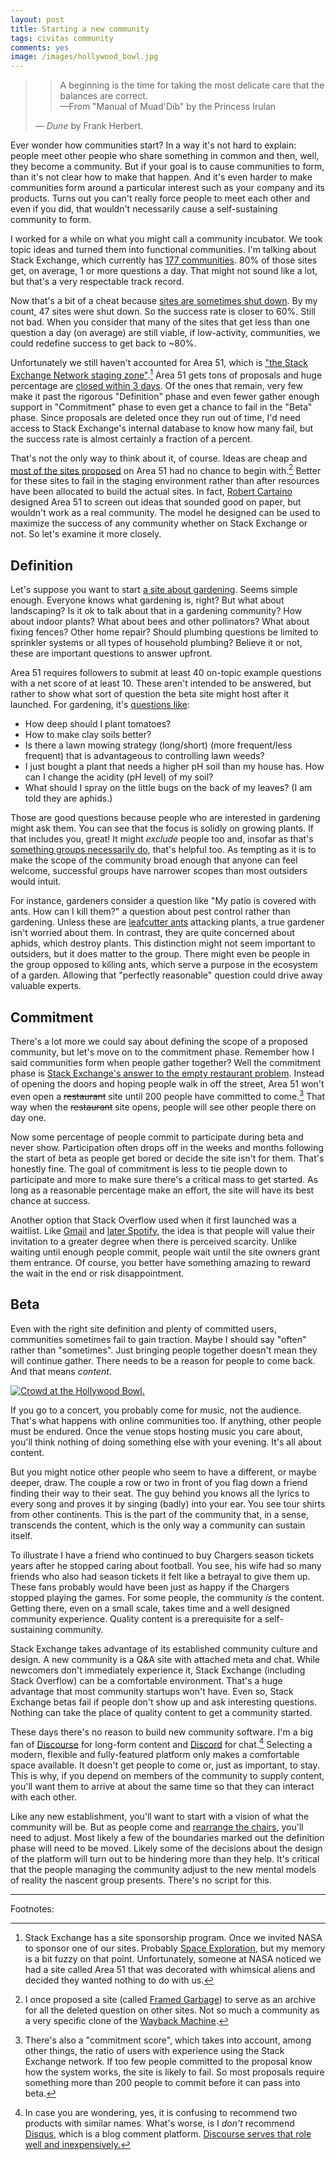 ```yaml
---
layout: post
title: Starting a new community
tags: civitas community
comments: yes
image: /images/hollywood_bowl.jpg
---
```


> > A beginning is the time for taking the most delicate care that the
> > balances are correct.  
> > &mdash;From "Manual of Muad'Dib" by the Princess Irulan
>
> &mdash; _Dune_ by Frank Herbert.

Ever wonder how communities start? In a way it's not hard to explain:
people meet other people who share something in common and then, well,
they become a community. But if your goal is to cause communities to
form, than it's not clear how to make that happen. And it's even
harder to make communities form around a particular interest such as
your company and its products. Turns out you can't really force people
to meet each other and even if you did, that wouldn't necessarily
cause a self-sustaining community to form.

I worked for a while on what you might call a community incubator. We
took topic ideas and turned them into functional communities. I'm
talking about Stack Exchange, which currently has [177
communities](https://stackexchange.com/sites?view=list#questionsperday). 80%
of those sites get, on average, 1 or more questions a day. That might
not sound like a lot, but that's a very respectable track record. 

Now that's a bit of a cheat because [sites are sometimes shut
down](https://meta.stackexchange.com/questions/368111/what-is-the-largest-stack-exchange-website-that-got-shut-down). By
my count, 47 sites were shut down. So the success rate is closer to
60%. Still not bad. When you consider that many of the sites that get
less than one question a day (on average) are still viable, if
low-activity, communities, we could redefine success to get back to
~80%. 

Unfortunately we still haven't accounted for Area 51, which is ["the
Stack Exchange Network staging
zone"](https://area51.stackexchange.com/faq).[^1] Area 51 gets tons of
proposals and huge percentage are [closed within 3
days](https://area51.meta.stackexchange.com/questions/20966/minimum-activity-requirements-for-area-51). Of
the ones that remain, very few make it past the rigorous "Definition"
phase and even fewer gather enough support in "Commitment" phase to
even get a chance to fail in the "Beta" phase. Since proposals are
deleted once they run out of time, I'd need access to Stack Exchange's
internal database to know how many fail, but the success rate is almost
certainly a fraction of a percent.

That's not the only way to think about it, of course. Ideas are cheap
and [most of the sites
proposed](https://web.archive.org/web/20111223094921/http://area51.stackexchange.com/?tab=newest&page=1&pagesize=50)
on Area 51 had no chance to begin with.[^2] Better for these sites to
fail in the staging environment rather than after resources have been
allocated to build the actual sites. In fact, [Robert
Cartaino](https://meta.stackexchange.com/users/98786/robert-cartaino)
designed Area 51 to screen out ideas that sounded good on paper, but
wouldn't work as a real community. The model he designed can be used
to maximize the success of any community whether on Stack Exchange or
not. So let's examine it more closely.

## Definition

Let's suppose you want to start [a site about
gardening](https://area51.stackexchange.com/proposals/1369?phase=definition). Seems
simple enough. Everyone knows what gardening is, right? But what about
landscaping? Is it ok to talk about that in a gardening community? How
about indoor plants? What about bees and other pollinators? What about
fixing fences? Other home repair? Should plumbing questions be limited
to sprinkler systems or all types of household plumbing? Believe it or
not, these are important questions to answer upfront.

Area 51 requires followers to submit at least 40 on-topic example
questions with a net score of at least 10. These aren't intended to be
answered, but rather to show what sort of question the beta site might
host after it launched. For gardening, it's [questions
like](https://area51.stackexchange.com/proposals/1369/gardening-and-landscaping?tab=votes&phase=definition#tab-top):

* How deep should I plant tomatoes?
* How to make clay soils better?
* Is there a lawn mowing strategy (long/short) (more frequent/less
  frequent) that is advantageous to controlling lawn weeds?
* I just bought a plant that needs a higher pH soil than my house
  has. How can I change the acidity (pH level) of my soil?
* What should I spray on the little bugs on the back of my leaves? (I
  am told they are aphids.)

Those are good questions because people who are interested in
gardening might ask them. You can see that the focus is solidly on
growing plants. If that includes you, great! It might _exclude_ people
too and, insofar as that's [something groups necessarily
do](https://www.gwern.net/docs/technology/2005-shirky-agroupisitsownworstenemy.pdf),
that's helpful too. As tempting as it is to make the scope of the
community broad enough that anyone can feel welcome, successful groups
have narrower scopes than most outsiders would intuit.

For instance, gardeners consider a question like "My patio is covered
with ants. How can I kill them?" a question about pest control rather
than gardening. Unless these are [leafcutter
ants](https://en.wikipedia.org/wiki/Leafcutter_ant) attacking plants,
a true gardener isn't worried about them. In contrast, they are quite
concerned about aphids, which destroy plants. This distinction might
not seem important to outsiders, but it does matter to the
group. There might even be people in the group opposed to killing
ants, which serve a purpose in the ecosystem of a garden. Allowing
that "perfectly reasonable" question could drive away valuable
experts.

## Commitment

There's a lot more we could say about defining the scope of a proposed
community, but let's move on to the commitment phase. Remember how I
said communities form when people gather together? Well the commitment
phase is [Stack Exchange's answer to the empty restaurant
problem](https://stackoverflow.blog/2010/07/07/area-51-asking-the-first-questions/). Instead
of opening the doors and hoping people walk in off the street, Area 51
won't even open a <strike>restaurant</strike> site until 200 people
have committed to come.[^3] That way when the
<strike>restaurant</strike> site opens, people will see other people
there on day one.

Now some percentage of people commit to participate during beta and
never show. Participation often drops off in the weeks and months
following the start of beta as people get bored or decide the site
isn't for them. That's honestly fine. The goal of commitment is less
to tie people down to participate and more to make sure there's a
critical mass to get started. As long as a reasonable percentage make
an effort, the site will have its best chance at success.

Another option that Stack Overflow used when it first launched was a
waitlist. Like [Gmail](https://time.com/43263/gmail-10th-anniversary/)
and [later
Spotify](https://www.theverge.com/2011/07/13/spotify-launching-8am-tomorrow-open-pre-registered-users/),
the idea is that people will value their invitation to a greater
degree when there is perceived scarcity. Unlike waiting until enough
people commit, people wait until the site owners grant them
entrance. Of course, you better have something amazing to reward the
wait in the end or risk disappointment.

## Beta

Even with the right site definition and plenty of committed users,
communities sometimes fail to gain traction. Maybe I should say
"often" rather than "sometimes". Just bringing people together doesn't
mean they will continue gather. There needs to be a reason for people
to come back. And that means _content_.

[![Crowd at the Hollywood Bowl.](/images/hollywood_bowl.jpg)](https://en.wikipedia.org/wiki/Hollywood_Bowl)

If you go to a concert, you probably come for music, not the
audience. That's what happens with online communities too. If
anything, other people must be endured. Once the venue stops hosting
music you care about, you'll think nothing of doing something else with
your evening. It's all about content.

But you might notice other people who seem to have a different, or
maybe deeper, draw. The couple a row or two in front of you flag down
a friend finding their way to their seat. The guy behind you knows all
the lyrics to every song and proves it by singing (badly) into your
ear. You see tour shirts from other continents. This is the part of
the community that, in a sense, transcends the content, which is the
only way a community can sustain itself.

To illustrate I have a friend who continued to buy Chargers season
tickets years after he stopped caring about football. You see, his
wife had so many friends who also had season tickets it felt like a
betrayal to give them up. These fans probably would have been just as
happy if the Chargers stopped playing the games. For some people, the
community _is_ the content. Getting there, even on a small scale,
takes time and a well designed community experience. Quality content
is a prerequisite for a self-sustaining community.

Stack Exchange takes advantage of its established community culture
and design. A new community is a Q&A site with attached meta and
chat. While newcomers don't immediately experience it, Stack Exchange
(including Stack Overflow) can be a comfortable environment. That's a
huge advantage that most community startups won't have. Even so, Stack
Exchange betas fail if people don't show up and ask interesting
questions. Nothing can take the place of quality content to get a
community started.

These days there's no reason to build new community software. I'm a
big fan of [Discourse](https://www.discourse.org/) for long-form
content and [Discord](https://discord.com/) for chat.[^5] Selecting a
modern, flexible and fully-featured platform only makes a comfortable
space available. It doesn't get people to come or, just as important,
to stay. This is why, if you depend on members of the community to
supply content, you'll want them to arrive at about the same time so
that they can interact with each other.

Like any new establishment, you'll want to start with a vision of what
the community will be. But as people come and [rearrange the
chairs](https://horyun.design/docs), you'll need to adjust. Most likely
a few of the boundaries marked out the definition phase will need to
be moved. Likely some of the decisions about the design of the
platform will turn out to be hindering more than they help. It's
critical that the people managing the community adjust to the new
mental models of reality the nascent group presents. There's no script
for this.

---

Footnotes:

[^1]: Stack Exchange has a site sponsorship program. Once we invited
    NASA to sponsor one of our sites. Probably [Space
    Exploration](https://space.stackexchange.com/), but my memory is a
    bit fuzzy on that point. Unfortunately, someone at NASA noticed we
    had a site called Area 51 that was decorated with whimsical aliens
    and decided they wanted nothing to do with us.

[^2]: I once proposed a site (called [Framed
    Garbage](https://meta.stackexchange.com/questions/122249/building-an-archive-of-deleted-questions/136261#136261))
    to serve as an archive for all the deleted question on other
    sites. Not so much a community as a very specific clone of the
    [Wayback Machine](https://web.archive.org/).

[^3]: There's also a "commitment score", which takes into account,
    among other things, the ratio of users with experience using the
    Stack Exchange network. If too few people committed to the
    proposal know how the system works, the site is likely to fail. So
    most proposals require something more than 200 people to commit
    before it can pass into beta.

[^4]: It can also give the operators of the site time to scale
    up. This won't be a factor for the vast majority of communities
    these days. It's just a lot harder to find more people eager to
    join than to find computer resources to handle the load.

[^5]: In case you are wondering, yes, it is confusing to recommend two
    products with similar names. What's worse, is I _don't_ recommend
    [Disqus](https://disqus.com/), which is a blog comment
    platform. [Discourse serves that role well and
    inexpensively.](https://jlericson.com/2021/04/06/oracle_discourse.html)
